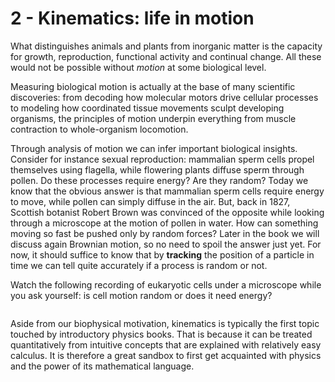 # 2 - Kinematics: life in motion

What distinguishes animals and plants from inorganic matter is the capacity for growth, reproduction, functional activity and continual change. All these would not be possible without *motion* at some biological level.

Measuring biological motion is actually at the base of many scientific discoveries: from decoding how molecular motors drive cellular processes to modeling how coordinated tissue movements sculpt developing organisms, the principles of motion underpin everything from muscle contraction to whole-organism locomotion.

Through analysis of motion we can infer important biological insights. Consider for instance sexual reproduction: mammalian sperm cells propel themselves using flagella, while flowering plants diffuse sperm through pollen. Do these processes require energy? Are they random? Today we know that the obvious answer is that mammalian sperm cells require energy to move, while pollen can simply diffuse in the air. But, back in 1827, Scottish botanist Robert Brown was convinced of the opposite while looking through a microscope at the motion of pollen in water. How can something moving so fast be pushed only by random forces? Later in the book we will discuss again Brownian motion, so no need to spoil the answer just yet. For now, it should suffice to know that by **tracking** the position of a particle in time we can tell quite accurately if a process is random or not.

Watch the following recording of eukaryotic cells under a microscope while you ask yourself: is cell motion random or does it need energy?
```{video} https://player.vimeo.com/video/1066592394?badge=0&amp;autopause=0&amp;player_id=0&amp;app_id=58479
```

Aside from our biophysical motivation, kinematics is typically the first topic touched by introductory physics books. That is because it can be treated quantitatively from intuitive concepts that are explained with relatively easy calculus. It is therefore a great sandbox to first get acquainted with physics and the power of its mathematical language.